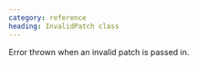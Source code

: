 ```yaml
--- 
category: reference
heading: InvalidPatch class
---
```


Error thrown when an invalid patch is passed in.

